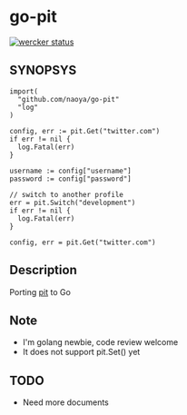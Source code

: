 # go-pit

[![wercker status](https://app.wercker.com/status/80053fce485b48b7cfe2f2e9e8ba01bd/m "wercker status")](https://app.wercker.com/project/bykey/80053fce485b48b7cfe2f2e9e8ba01bd)

## SYNOPSYS

```
import(
  "github.com/naoya/go-pit"
  "log"
)

config, err := pit.Get("twitter.com")
if err != nil {
  log.Fatal(err)
}

username := config["username"]
password := config["password"]

// switch to another profile
err = pit.Switch("development")
if err != nil {
  log.Fatal(err)
}

config, err = pit.Get("twitter.com")
```

## Description

Porting [pit](https://github.com/cho45/pit) to Go

## Note

- I'm golang newbie, code review welcome
- It does not support pit.Set() yet

## TODO

- Need more documents

